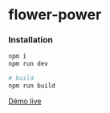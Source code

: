 # flower-power

### Installation

```bash
npm i
npm run dev

# build
npm run build
```

[Démo live](https://flowers-power.netlify.app/)
